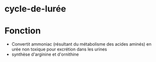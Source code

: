 # cycle-de-lurée




# Fonction


- Convertit ammoniac (résultant du métabolisme des acides aminés) en urée non toxique pour excrétion dans les urines 
- synthèse d'arginine et d'ornithine 

